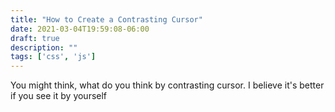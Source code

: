```yaml
---
title: "How to Create a Contrasting Cursor"
date: 2021-03-04T19:59:08-06:00
draft: true
description: ""
tags: ['css', 'js']
---
```


You might think, what do you think by contrasting cursor. I believe it's better if you see it by yourself

